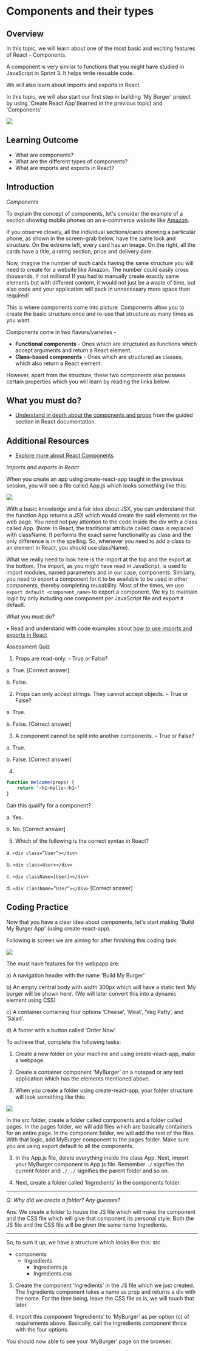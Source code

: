 # Components and their types

## Overview

In this topic, we will learn about one of the most basic and exciting features of React – Components. 

A component is very similar to functions that you might have studied in JavaScript in Sprint 3. It helps write resuable code.

We will also learn about imports and exports in React.

In this topic, we will also start our first step in building 'My Burger' project by using 'Create React App'(learned in the previous topic) and 'Components' 

![](../images/BMBT1.PNG)

## Learning Outcome

-	What are components?
-	What are the different types of components?
-	What are imports and exports in React?


## Introduction

*Components*

To explain the concept of components, let's consider the example of a section showing mobile phones on an e-commerce website like [Amazon](https://www.amazon.in/s?k=mobile+phone&i=electronics&crid=1H461U1WKC2OH&sprefix=Mobile%2Caps%2C259&ref=nb_sb_ss_i_2_6).

If you observe closely, all the individual sections/cards showing a particular phone, as shown in the screen-grab below, have the same look and structure. On the extreme left, every card has an image. On the right, all the cards have a title, a rating section, price and delivery date. 

Now, imagine the number of such cards having the same structure you will need to create for a website like Amazon. The number could easily cross thousands, if not millions! If you had to manually create exactly same elements but with different content, it would not just be a waste of time, but also code and your application will pack in unnecessary more space than required!

This is where components come into picture. Components allow you to create the basic structure once and re-use that structure as many times as you want.

Components come in two flavors/varieties -

- **Functional components** - Ones which are structured as functions which accept arguments and return a React element.
- **Class-based components** - Ones which are structured as classes, which also return a React element.

However, apart from the structure, these two components also possess certain properties which you will learn by reading the links below.



## What you must do?

-	[Understand in depth about the components and props](https://reactjs.org/docs/components-and-props.html) from the guided section in React documentation.


## Additional Resources
-	[Explore more about React Components](https://www.w3schools.com/react/react_components.asp)

*Imports and exports in React*

When you create an app using create-react-app taught in the previous session, you will see a file called App.js which looks something like this:

![](../images/component.PNG)
 

With a basic knowledge and a fair idea about JSX, you can understand that the function App returns a JSX which would create the said elements on the web page. You need not pay attention to the code inside the div with a class called App. (Note: In React, the traditional attribute called class is replaced with className. It performs the exact same functionality as class and the only difference is in the spelling. So, whenever you need to add a class to an element in React, you should use className).

What we really need to look here is the import at the top and the export at the bottom. The import, as you might have read in JavaScript, is used to import modules, named parameters and in our case, components. Similarly, you need to export a component for it to be available to be used in other components, thereby completing reusability. Most of the times, we use `export default <component_name>` to export a component. We try to maintain logic by only including one component per JavaScript file and export it default. 

What you must do?

•	Read and understand with code examples about [how to use imports and exports in React](https://potkoc.com/2018/10/07/using-import-statement-in-react/)


Assessment Quiz

1.	Props are read-only. – True or False?

a.	True. [Correct answer]

b.	False.


2.	Props can only accept strings. They cannot accept objects. – True or False?

a.	True.

b.	False. [Correct answer]


3.	A component cannot be split into another components. – True or False?

a.	True.

b.	False. [Correct answer]


4.	
```jsx
function Welcome(props) {
    return ‘<h1>Hello</h1>’
}
```
Can this qualify for a component?

a.	Yes.

b.	No. [Correct answer]


5.	Which of the following is the correct syntax in React?

a.	`<div class=”User”></div>`

b.	`<div class=User></div>`

c.	`<div className=[User]></div>`

d.	`<div className=”User”></div>` [Correct answer]



## Coding Practice

Now that you have a clear idea about components, let's  start making 'Build My Burger App' (using create-react-app).

Following is screen we are aiming for after finishing this coding task:

![](../images/BMBT1.PNG)

The must have features for the webpapp are:

a)	A navigation header with the name 'Build My Burger'

b)	An empty central body with width 300px which will have a static text ‘My burger will be shown here’. (We will later convert this into a dynamic element using CSS)

c)	A container containing four options ‘Cheese’, ‘Meat’, ‘Veg Patty’, and ‘Salad’. 

d)	A footer with a button called ‘Order Now’.


To achieve that, complete the following tasks:


1. Create a new folder on your machine and using create-react-app, make a webpage. 

2.	Create a container component ‘MyBurger’ on a notepad or any text application which has the elements mentioned above.

3.	When you create a folder using create-react-app, your folder structure will look something like this:

![](../images/component_2.PNG) 

In the src folder, create a folder called components and a folder called pages. In the pages folder, we will add files which are basically containers for an entire page. In the component folder, we will add the rest of the files. With that logic, add MyBurger component to the pages folder. Make sure you are using export default to all the components.


3.	In the App.js file, delete everything inside the class App. Next, import your MyBurger component in App.js file. Remember `./` signifies the current folder and `./../` signifies the parent folder and so on.  


4.	Next, create a folder called ‘Ingredients’ in the components folder. 

---
*Q: Why did we create a folder? Any guesses?* 

Ans: We create a folder to house the JS file which will make the component and the CSS file which will give that component its personal style. Both the JS file and the CSS file will be given the same name Ingredients. 

----

So, to sum it up, we have a structure which looks like this:
src
- components
   - Ingredients
      - Ingredients.js
      - Ingredients.css


5.	Create the component ‘Ingredients’ in the JS file which we just created. The Ingredients component takes a name as prop and returns a div with the name. For the time being, leave the CSS file as is, we will touch that later.

6.	Import this component ‘Ingredients’ to ‘MyBurger’ as per option (c) of requirements above. Basically, call the Ingredients component thrice with the four options. 




You should now able to see your 'MyBurger' page on the browser.


